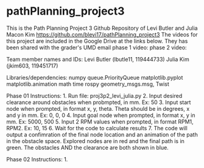 # pathPlanning_project3
This is the Path Planning Project 3 Github Repository of Levi Butler and Julia Macon Kim
https://github.com/blevi17/pathPlanning_project3
The videos for this project are included in the Google Drive at the links below.  They has been shared with the grader's UMD email
    phase 1 video:
    phase 2 video:

Team member names and IDs:
    Levi Butler (lbutle11, 119444733)
    Julia Kim (jkim603, 119451717)

Libraries/dependencies:
    numpy
    queue.PriorityQueue
    matplotlib.pyplot
    matplotlib.animation
    math
    time
    rospy
    geometry_msgs.msg, Twist

Phase 01 Instructions:
    1. Run file: proj3p2_levi_julia.py
    2. Input desired clearance around obstacles when probmpted, in mm. Ex: 50
    3. Input start node when prompted, in format x, y, theta. Theta should be in degrees, x and y in mm. Ex: 0, 0, 0
    4. Input goal node when prompted, in format x, y in mm. Ex: 5000, 500
    5. Input 2 RPM values when prompted, in format RPM1, RPM2. Ex: 10, 15
    6. Wait for the code to calculate results
    7. The code will output a confimration of the final node location and an animation of the path in the obstacle space. Explored nodes are in red and the final path is in green. The obstacles AND the clearance are both shown in blue.
    
Phase 02 Instructions:
    1. 
